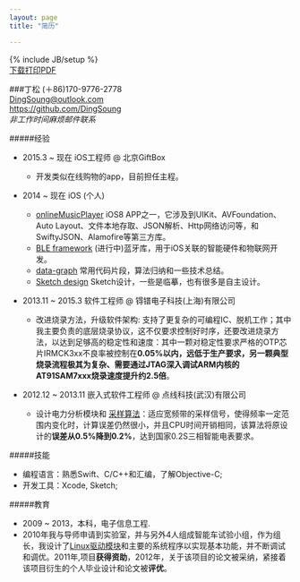 ```yaml
---
layout: page
title: "简历"

---
```

{% include JB/setup %}  
[下载打印PDF](https://raw.githubusercontent.com/DingSoung/dingsoung.github.com/master/attach/DingSoungCV.pdf)
<!--
https://www.v2ex.com/t/149934#reply21
http://zh.lucida.me/blog/lean-technical-resume/
 -->
 
 
###丁松
(＋86)170-9776-2778  
<DingSoung@outlook.com>  
<https://github.com/DingSoung>  
_非工作时间麻烦邮件联系_


#####经验

* 2015.3 ~ 现在 iOS工程师 @ 北京GiftBox
  * 开发类似在线购物的app，目前担任主程。

* 2014 ~ 现在 iOS (个人)
  * [onlineMusicPlayer](https://github.com/DingSoung/music)  iOS8 APP之一，它涉及到UIKit、AVFoundation、Auto Layout、文件本地存取、JSON解析、Http网络访问等，和SwiftyJSON、Alamofire等第三方库。
  * [BLE framework](https://github.com/DingSoung/BLE)  (进行中)蓝牙库，用于iOS关联的智能硬件和物联网开发。
  * [data-graph](https://github.com/DingSoung/data-graph)  常用代码片段，算法归纳和一些技术总结。
  * [Sketch design](https://github.com/DingSoung/design)  Sketch设计，一些是临摹，也有很多是自主设计。

* 2013.11 ~ 2015.3 软件工程师 @ 锝镨电子科技(上海)有限公司 
  * 改进烧录方法，升级软件架构: 支持了更复杂的可编程IC、脱机工作；其中我主要负责的底层烧录协议，这不仅要求控制好时序，还要改进烧录方法，以达到足够高的稳定性和速度：其中一颗对稳定性要求严格的OTP芯片IRMCK3xx不良率被控制在**0.05%**以内，远低于生产要求，另一颗典型烧录流程极其为复杂、需要通过JTAG深入调试ARM内核的AT91SAM7xxx烧录速度提升约**2.5倍**。

* 2012.12 ~ 2013.11 嵌入式软件工程师 @ 点线科技(武汉)有限公司 
  * 设计电力分析模块和 [采样算法](https://github.com/DingSoung/data-graph/tree/master/DiscreteDataAnalysis)：适应宽频带的采样信号，使得频率一定范围内变化时，计算误差仍然很小，并且CPU时间开销相同，该算法将原设计的**误差从0.5%降到0.2%**，达到国家0.2S三相智能电表要求。

#####技能
* 编程语言：熟悉Swift、C/C++和汇编，了解Objective-C;
* 开发工具：Xcode, Sketch;

#####教育
* 2009 ~ 2013，本科，电子信息工程.
* 2010年我与导师申请到实验室，并与另外4人组成智能车试验小组，作为组长，我设计了[Linux驱动模块](https://github.com/DingSoung/linux-3.0.1/tree/master/drivers/char)和主要的系统程序以实现基本功能，并不断调试和调优。2011年,项目**获得资助**，2012年，关于该项目的论文被采纳，紧接着该项目衍生的个人毕业设计和论文被**评优**。  


